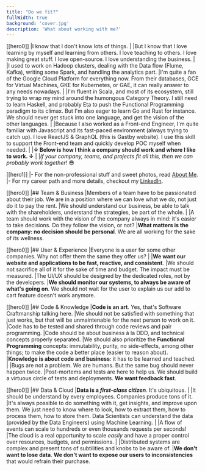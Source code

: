 ```yaml
---
title: "Do we fit?"
fullWidth: true
background: 'cover.jpg'
description: 'What about working with me?'
---
```


[[hero0]]
|I know that I don't know lots of things.
|
|But I know that I love learning by myself and learning from others. I love teaching to others. I love making great stuff. I love open-source. I love understanding the business.
|
|I used to work on Hadoop clusters, dealing with the Data flow (Flume, Kafka), writing some Spark, and handling the analytics part.
|I'm quite a fan of the Google Cloud Platform for everything now. From their databases, GCE for Virtual Machines, GKE for Kubernetes, or GAE, it can really answer to any needs nowadays.
|
|I'm fluent in Scala, and most of its ecosystem, still trying to wrap my mind around the humongous Category Theory. I still need to learn Haskell, and probably Eta to push the Functional Programming paradigm to its climax. But I'm also eager to learn Go and Rust for instance. We should never get stuck into one language, and get the vision of the other languages.
|
|Because I also worked as a Front-end Engineer, I'm quite familiar with Javascript and its fast-paced environment (always trying to catch up). I love ReactJS & GraphQL (this is Gastby website). I use this skill to support the Front-end team and quickly develop POC myself when needed.
|
|**↓ Below is how I think a company should work and where I like to work. ↓**
|
|_If your company, teams, and projects fit all this, then we can probably work together!_ :sunglasses:

[[hero1]]
|- For the non-professional stuff and sweet photos, read [About Me](/about-me).
|- For my career path and more details, checkout my [LinkedIn](https://www.linkedin.com/in/st%C3%A9phane-derosiaux/).

[[hero0]]
|## Team & Business
|Members of a team have to be passionated about their job. We are in a position where we can love what we do, not just do it to pay the rent.
|We should understand our business, be able to talk with the shareholders, understand the strategies, be part of the whole.
|
|A team should work with the vision of the company always in mind: it's easier to take decisions. Do they follow the vision, or not?
|**What matters is the company: no decision should be personal**. We are all working for the sake of its wellness.

[[hero0]]
|## User & Experience
|Everyone is a user for some other companies. Why not offer them the same they offer us?
|
|**We want our website and applications to be fast, reactive, and consistent**.
|We should not sacrifice all of it for the sake of time and budget. The impact must be measured.
|The UI/UX should be designed by the dedicated roles, not by the developers.
|**We should monitor our systems, to always be aware of what's going on**. We should not wait for the user to explain us our add to cart feature doesn't work anymore.

[[hero0]]
|## Code & Knowledge
|**Code is an art**. Yes, that's Software Craftmanship talking here.
|We should not be satisfied with something that just works, but that will be unmaintenable for the next person to work on it.
|Code has to be tested and shared through code reviews and pair programming.
|Code should be about business à la DDD, and technical concepts properly separated.
|We should also prioritize the **Functional Programming** concepts: immutability, purity, no side-effects, among other things; to make the code a better place (easier to reason about).
|**Knowledge is about code and business**: it has to be learned and teached.
|
|Bugs are not a problem. We are humans. But the same bug should never happen twice.
|Post-mortems and tests are here to help us. We should build a virtuous circle of tests and deployments. **We want feedback fast**.

[[hero0]]
|## Data & Cloud
|**Data is a _first-class citizen_**. It's ubiquitous.
|
|It should be understand by every employees. Companies produce tons of it.
|It's always possible to do something with it, get insights, and improve upon them. We just need to know where to look, how to extract them, how to process them, how to store them. Data Scientists can understand the data (provided by the Data Engineers) using Machine Learning.
|
|A flow of events can scale to hundreds or even thousands requests per seconds!
|The cloud is a real opportunity to scale _easily_ and have a proper control over resources, budgets, and permissions.
|
|Distributed systems are complex and present tons of subtilities and knobs to be aware of.
|**We don't want to lose data**. **We don't want to expose our users to inconsistencies** that would refrain their purchase.

